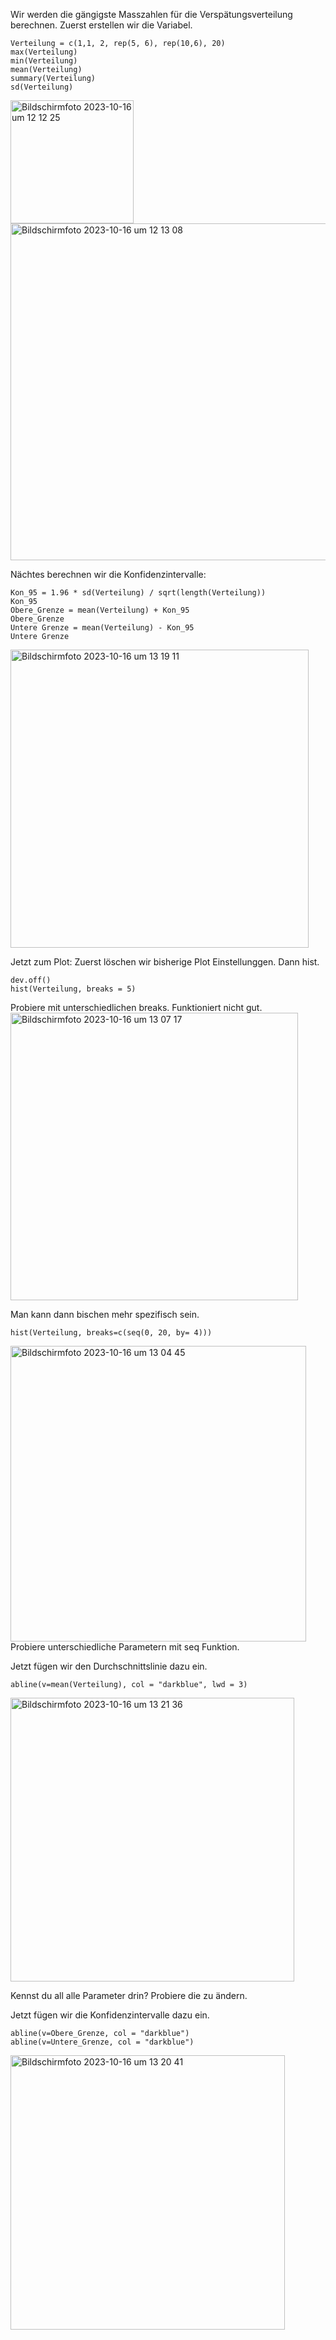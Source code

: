 Wir werden die gängigste Masszahlen für die Verspätungsverteilung berechnen.
Zuerst erstellen wir die Variabel.

```
Verteilung = c(1,1, 2, rep(5, 6), rep(10,6), 20)
max(Verteilung)
min(Verteilung)
mean(Verteilung)
summary(Verteilung)
sd(Verteilung)
```
<img width="197" alt="Bildschirmfoto 2023-10-16 um 12 12 25" src="https://github.com/tbilgin/DataScienceCourse/assets/26571015/dda7426b-4602-42aa-9393-a35bab39fe74">
<img width="539" alt="Bildschirmfoto 2023-10-16 um 12 13 08" src="https://github.com/tbilgin/DataScienceCourse/assets/26571015/1f9db83b-3bd9-4e5d-ab24-63b6a86b98f8">

Nächtes berechnen wir die Konfidenzintervalle:
```
Kon_95 = 1.96 * sd(Verteilung) / sqrt(length(Verteilung))
Kon_95
Obere_Grenze = mean(Verteilung) + Kon_95
Obere_Grenze
Untere Grenze = mean(Verteilung) - Kon_95
Untere Grenze
```
<img width="477" alt="Bildschirmfoto 2023-10-16 um 13 19 11" src="https://github.com/tbilgin/DataScienceCourse/assets/26571015/f6ac5a34-a458-4f74-bae2-0c959ae19eb8">


Jetzt zum Plot:
Zuerst löschen wir bisherige Plot Einstellunggen. Dann hist. 
```
dev.off()
hist(Verteilung, breaks = 5)
```

Probiere mit unterschiedlichen breaks. Funktioniert nicht gut. 
<img width="460" alt="Bildschirmfoto 2023-10-16 um 13 07 17" src="https://github.com/tbilgin/DataScienceCourse/assets/26571015/0cb85453-698e-49c1-a877-5ac0e1507b36">

Man kann dann bischen mehr spezifisch sein. 
```
hist(Verteilung, breaks=c(seq(0, 20, by= 4)))
```

<img width="473" alt="Bildschirmfoto 2023-10-16 um 13 04 45" src="https://github.com/tbilgin/DataScienceCourse/assets/26571015/fdde15a5-9b57-4843-b2c3-1d142bef0a5c">
Probiere unterschiedliche Parametern mit seq Funktion.

Jetzt fügen wir den Durchschnittslinie dazu ein.
```
abline(v=mean(Verteilung), col = "darkblue", lwd = 3)
```
<img width="454" alt="Bildschirmfoto 2023-10-16 um 13 21 36" src="https://github.com/tbilgin/DataScienceCourse/assets/26571015/13aeef0b-996e-46a3-a81b-bcc1b21aa93d">


Kennst du all alle Parameter drin? Probiere die zu ändern.

Jetzt fügen wir die Konfidenzintervalle dazu ein.
```
abline(v=Obere_Grenze, col = "darkblue")
abline(v=Untere_Grenze, col = "darkblue")
```

<img width="439" alt="Bildschirmfoto 2023-10-16 um 13 20 41" src="https://github.com/tbilgin/DataScienceCourse/assets/26571015/b80cd629-fce0-4ace-9026-e5c3a1efda46">












